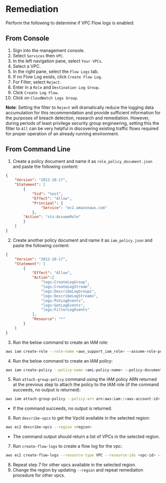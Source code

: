 # Remediation

Perform the following to determine if VPC Flow logs is enabled:

## From Console

1. Sign into the management console.
2. Select `Services` then `VPC`.
3. In the left navigation pane, select `Your VPCs`.
4. Select a VPC.
5. In the right pane, select the `Flow Logs` tab.
6. If no Flow Log exists, click `Create Flow Log`.
7. For Filter, select `Reject`.
8. Enter in a `Role` and `Destination Log Group`.
9. Click `Create Log Flow`.
10. Click on `CloudWatch Logs Group`.

**Note**: Setting the filter to `Reject` will dramatically reduce the logging data accumulation for this recommendation and provide sufficient information for the purposes of breach detection, research and remediation. However, during periods of least privilege security group engineering, setting this the filter to `All` can be very helpful in discovering existing traffic flows required for proper operation of an already running environment.

## From Command Line

1. Create a policy document and name it as `role_policy_document.json` and paste the following content:

```json
{ 
    "Version": "2012-10-17", 
    "Statement": [ 
        { 
            "Sid": "test", 
            "Effect": "Allow", 
            "Principal": { 
                "Service": "ec2.amazonaws.com" 
            }, 
        "Action": "sts:AssumeRole" 
        } 
    ] 
}
```

2. Create another policy document and name it as `iam_policy.json` and paste the following content:

```json
{ 
    "Version": "2012-10-17", 
    "Statement": [ 
        { 
            "Effect": "Allow", 
            "Action":[ 
                "logs:CreateLogGroup", 
                "logs:CreateLogStream", 
                "logs:DescribeLogGroups", 
                "logs:DescribeLogStreams", 
                "logs:PutLogEvents", 
                "logs:GetLogEvents", 
                "logs:FilterLogEvents" 
            ], 
            "Resource": "*" 
        } 
    ] 
}
```

3. Run the below command to create an IAM role:

```sh
aws iam create-role --role-name <aws_support_iam_role> --assume-role-policy-document file://<file-path>role_policy_document.json
```

4. Run the below command to create an IAM policy:

```sh
aws iam create-policy --policy-name <ami-policy-name> --policy-document file://<file-path>iam-policy.json
```

5. Run `attach-group-policy` command using the IAM policy ARN returned at the previous step to attach the policy to the IAM role (if the command succeeds, no output is returned):

```sh
aws iam attach-group-policy --policy-arn arn:aws:iam::<aws-account-id>:policy/<iam-policy-name> --group-name <group-name>
```

- If the command succeeds, no output is returned.

6. Run `describe-vpcs` to get the VpcId available in the selected region:

```sh
aws ec2 describe-vpcs --region <region>
```

- The command output should return a list of VPCs in the selected region.

7. Run `create-flow-logs` to create a flow log for the vpc:

```sh
aws ec2 create-flow-logs --resource-type VPC --resource-ids <vpc-id> --traffic-type REJECT --log-group-name <log-group-name> --deliver-logs-permission-arn <iam-role-arn>
```

8. Repeat step 7 for other vpcs available in the selected region.
9. Change the region by updating `--region` and repeat remediation procedure for other vpcs.
